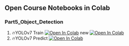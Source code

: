 ## Open Course Notebooks in Colab
### Part5_Object_Detection
1. 🔥YOLOv7 Train [![Open In Colab](https://colab.research.google.com/assets/colab-badge.svg)](https://colab.research.google.com/github/TA-aiacademy/course_3.0/blob/main/05_CVCNN/Part5_Object_Detection/01_YOLOv7_Train.ipynb) new [![Open In Colab](https://colab.research.google.com/assets/colab-badge.svg)](https://colab.research.google.com/github/TA-aiacademy/course_3.0/blob/main/05_CVCNN/Part5_Object_Detection/01new_YOLOv7_Train.ipynb)
2. 🔥YOLOv7 Predict [![Open In Colab](https://colab.research.google.com/assets/colab-badge.svg)](https://colab.research.google.com/github/TA-aiacademy/course_3.0/blob/main/05_CVCNN/Part5_Object_Detection/02_YOLOv7_Predict.ipynb)

